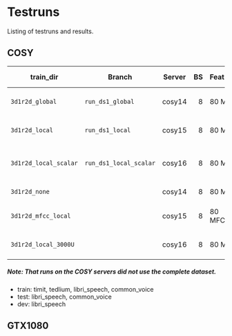 # Testruns
Listing of testruns and results.


## COSY
| train_dir             | Branch                 | Server | BS | Features | Norm.        | Units | Ep. | Layout | What was tested?                       |   Loss |   MED |   WER |
|-----------------------|------------------------|--------|---:|----------|--------------|------:|----:|-------:|----------------------------------------|-------:|------:|------:|
| `3d1r2d_global`       | `run_ds1_global`       | cosy14 |  8 | 80 Mel   | global       |  2048 |  20 | 3d1r2d | DS1 w/ global Mel normalization.       | 30.594 | 0.113 | 0.319 |
| `3d1r2d_local`        | `run_ds1_local`        | cosy15 |  8 | 80 Mel   | local        |  2048 |  20 | 3d1r2d | DS1 w/ local Mel normalization.        | 29.022 | 0.107 | 0.309 |
| `3d1r2d_local_scalar` | `run_ds1_local_scalar` | cosy16 |  8 | 80 Mel   | local scalar |  2048 |  20 | 3d1r2d | DS1 w/ local_scalar Mel normalization. | 31.882 | 0.114 | 0.321 |
| `3d1r2d_none`         |                        | cosy14 |  8 | 80 Mel   | none         |  2048 |  20 | 3d1r2d | DS1 w/o Mel normalization.             |        |       |       |
| `3d1r2d_mfcc_local`   |                        | cosy15 |  8 | 80 MFCC  | local        |  2048 |  20 | 3d1r2d | DS1 w/ local MFCC normalization.       |        |       |       |
| `3d1r2d_local_3000U`  |                        | cosy16 |  8 | 80 Mel   | local        |  3000 |  20 | 3d1r2d | DS1 w/ global Mel normalization.       |        |       |       |


##### Note: That runs on the COSY servers did not use the complete dataset.
* train: timit, tedlium, libri_speech, common_voice
* test: libri_speech, common_voice
* dev: libri_speech


## GTX1080